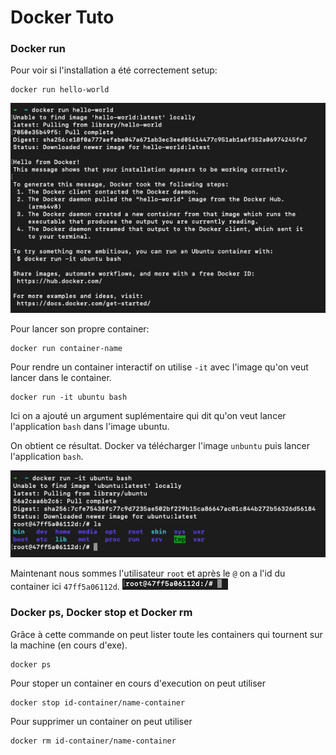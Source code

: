 # Docker Tuto

### Docker run

Pour voir si l'installation a été correctement setup:
```
docker run hello-world
```

<img src="img/run-hello-world.png" alt="docker run hello-world">

Pour lancer son propre container:
```
docker run container-name
```
Pour rendre un container interactif on utilise ```-it``` avec l'image qu'on veut lancer dans le container.
```
docker run -it ubuntu bash
```
Ici on a ajouté un argument suplémentaire qui dit qu'on veut lancer l'application ```bash``` dans l'image ubuntu. 

On obtient ce résultat. Docker va télécharger l'image ```unbuntu``` puis lancer l'application ```bash```.

<img src="img/it-ubuntu-bash.png" alt="docker run -it ubuntu bash">

Maintenant nous sommes l'utilisateur ```root``` et après le ```@``` on a l'id du container ici ```47ff5a06112d```.
<img src="img/root@.png" alt="root@47ff5a06112d">

### Docker ps, Docker stop et Docker rm

Grâce à cette commande on peut lister toute les containers qui tournent sur la machine (en cours d'exe).

```
docker ps
```

Pour stoper un container en cours d'execution on peut utiliser

```
docker stop id-container/name-container
```

Pour supprimer un container on peut utiliser

```
docker rm id-container/name-container
```